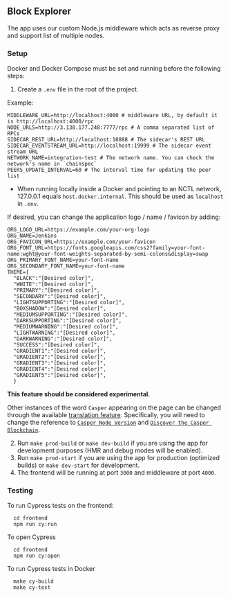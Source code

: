 ## Block Explorer

The app uses our custom Node.js middleware which acts as reverse proxy and support list of multiple nodes.

### Setup

Docker and Docker Compose must be set and running before the following steps:

1. Create a `.env` file in the root of the project.

Example:
```
MIDDLEWARE_URL=http://localhost:4000 # middleware URL, by default it is http://localhost:4000/rpc
NODE_URLS=http://3.138.177.248:7777/rpc # A comma separated list of RPCs
SIDECAR_REST_URL=http://localhost:18888 # The sidecar's REST URL
SIDECAR_EVENTSTREAM_URL=http://localhost:19999 # The sidecar event stream URL
NETWORK_NAME=integration-test # The network name. You can check the network's name in `chainspec`
PEERS_UPDATE_INTERVAL=60 # The interval time for updating the peer list
```

* When running locally inside a Docker and pointing to an NCTL network, 127.0.0.1 equals `host.docker.internal`. This should be used as `localhost` in `.env`.

If desired, you can change the application logo / name / favicon by adding:

```
ORG_LOGO_URL=https://example.com/your-org-logo
ORG_NAME=Jenkins
ORG_FAVICON_URL=https://example.com/your-favicon
ORG_FONT_URL=https://fonts.googleapis.com/css2?family=your-font-name:wght@your-font-weights-separated-by-semi-colons&display=swap
ORG_PRIMARY_FONT_NAME=your-font-name
ORG_SECONDARY_FONT_NAME=your-font-name
THEME={
  "BLACK":"[Desired color]",
  "WHITE":"[Desired color]",
  "PRIMARY":"[Desired color]",
  "SECONDARY":"[Desired color]",
  "LIGHTSUPPORTING":"[Desired color]",
  "BOXSHADOW":"[Desired color]",
  "MEDIUMSUPPORTING":"[Desired color]",
  "DARKSUPPORTING":"[Desired color]",
  "MEDIUMWARNING":"[Desired color]",
  "LIGHTWARNING":"[Desired color]",
  "DARKWARNING":"[Desired color]",
  "SUCCESS":"[Desired color]",
  "GRADIENT1":"[Desired color]",
  "GRADIENT2":"[Desired color]",
  "GRADIENT3":"[Desired color]",
  "GRADIENT4":"[Desired color]",
  "GRADIENT5":"[Desired color]",
  }
```

**This feature should be considered experimental.**

Other instances of the word `Casper` appearing on the page can be changed through the available [translation feature](https://github.com/casper-network/casper-blockexplorer/blob/dev/frontend/public/locales/en/translation.json). Specifically, you will need to change the reference to [`Casper Node Version`](https://github.com/casper-network/casper-blockexplorer/blob/dev/frontend/public/locales/en/translation.json#L17) and [`Discover the Casper Blockchain`](https://github.com/casper-network/casper-blockexplorer/blob/dev/frontend/public/locales/en/translation.json#L29).

2. Run `make prod-build` or `make dev-build` if you are using the app for development purposes (HMR and debug modes will be enabled).
3. Run `make prod-start` if you are using the app for production (optimized builds) or `make dev-start` for development. 
4. The frontend will be running at port `3000` and middleware at port `4000`.

### Testing
To run Cypress tests on the frontend:
```
  cd frontend
  npm run cy:run
```

To open Cypress
```
  cd frontend
  npm run cy:open
```

To run Cypress tests in Docker
```
  make cy-build
  make cy-test
```
